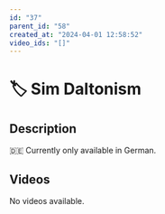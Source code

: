 ```yaml
---
id: "37"
parent_id: "58"
created_at: "2024-04-01 12:58:52"
video_ids: "[]"
---
```


# 🏷️ Sim Daltonism

## Description

🇩🇪 Currently only available in German.

## Videos

No videos available.
